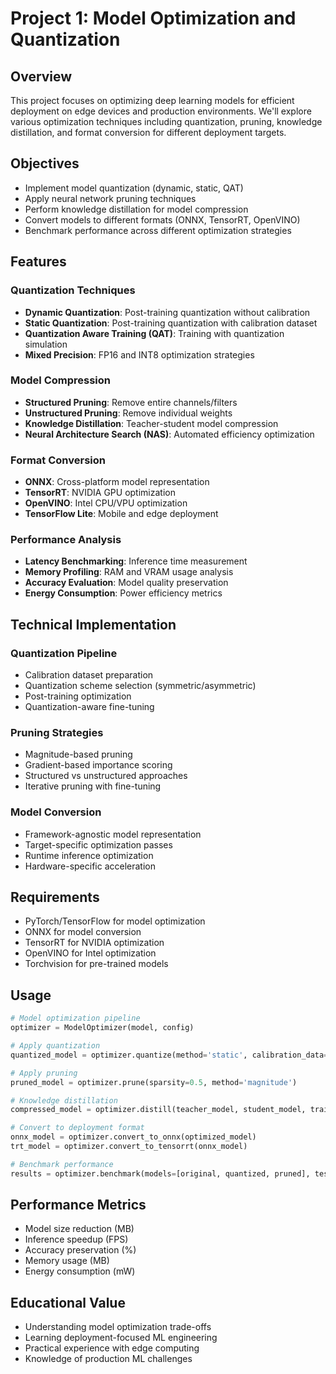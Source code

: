 # Project 1: Model Optimization and Quantization

## Overview
This project focuses on optimizing deep learning models for efficient deployment on edge devices and production environments. We'll explore various optimization techniques including quantization, pruning, knowledge distillation, and format conversion for different deployment targets.

## Objectives
- Implement model quantization (dynamic, static, QAT)
- Apply neural network pruning techniques
- Perform knowledge distillation for model compression
- Convert models to different formats (ONNX, TensorRT, OpenVINO)
- Benchmark performance across different optimization strategies

## Features

### Quantization Techniques
- **Dynamic Quantization**: Post-training quantization without calibration
- **Static Quantization**: Post-training quantization with calibration dataset
- **Quantization Aware Training (QAT)**: Training with quantization simulation
- **Mixed Precision**: FP16 and INT8 optimization strategies

### Model Compression
- **Structured Pruning**: Remove entire channels/filters
- **Unstructured Pruning**: Remove individual weights
- **Knowledge Distillation**: Teacher-student model compression
- **Neural Architecture Search (NAS)**: Automated efficiency optimization

### Format Conversion
- **ONNX**: Cross-platform model representation
- **TensorRT**: NVIDIA GPU optimization
- **OpenVINO**: Intel CPU/VPU optimization
- **TensorFlow Lite**: Mobile and edge deployment

### Performance Analysis
- **Latency Benchmarking**: Inference time measurement
- **Memory Profiling**: RAM and VRAM usage analysis
- **Accuracy Evaluation**: Model quality preservation
- **Energy Consumption**: Power efficiency metrics

## Technical Implementation

### Quantization Pipeline
- Calibration dataset preparation
- Quantization scheme selection (symmetric/asymmetric)
- Post-training optimization
- Quantization-aware fine-tuning

### Pruning Strategies
- Magnitude-based pruning
- Gradient-based importance scoring
- Structured vs unstructured approaches
- Iterative pruning with fine-tuning

### Model Conversion
- Framework-agnostic model representation
- Target-specific optimization passes
- Runtime inference optimization
- Hardware-specific acceleration

## Requirements
- PyTorch/TensorFlow for model optimization
- ONNX for model conversion
- TensorRT for NVIDIA optimization
- OpenVINO for Intel optimization
- Torchvision for pre-trained models

## Usage
```python
# Model optimization pipeline
optimizer = ModelOptimizer(model, config)

# Apply quantization
quantized_model = optimizer.quantize(method='static', calibration_data=cal_data)

# Apply pruning
pruned_model = optimizer.prune(sparsity=0.5, method='magnitude')

# Knowledge distillation
compressed_model = optimizer.distill(teacher_model, student_model, train_data)

# Convert to deployment format
onnx_model = optimizer.convert_to_onnx(optimized_model)
trt_model = optimizer.convert_to_tensorrt(onnx_model)

# Benchmark performance
results = optimizer.benchmark(models=[original, quantized, pruned], test_data)
```

## Performance Metrics
- Model size reduction (MB)
- Inference speedup (FPS)
- Accuracy preservation (%)
- Memory usage (MB)
- Energy consumption (mW)

## Educational Value
- Understanding model optimization trade-offs
- Learning deployment-focused ML engineering
- Practical experience with edge computing
- Knowledge of production ML challenges

